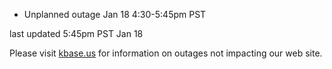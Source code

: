 
* Unplanned outage Jan 18 4:30-5:45pm PST

last updated 5:45pm PST Jan 18

Please visit <a href="https://kbase.us">kbase.us</a> for information on outages not impacting our web site.
